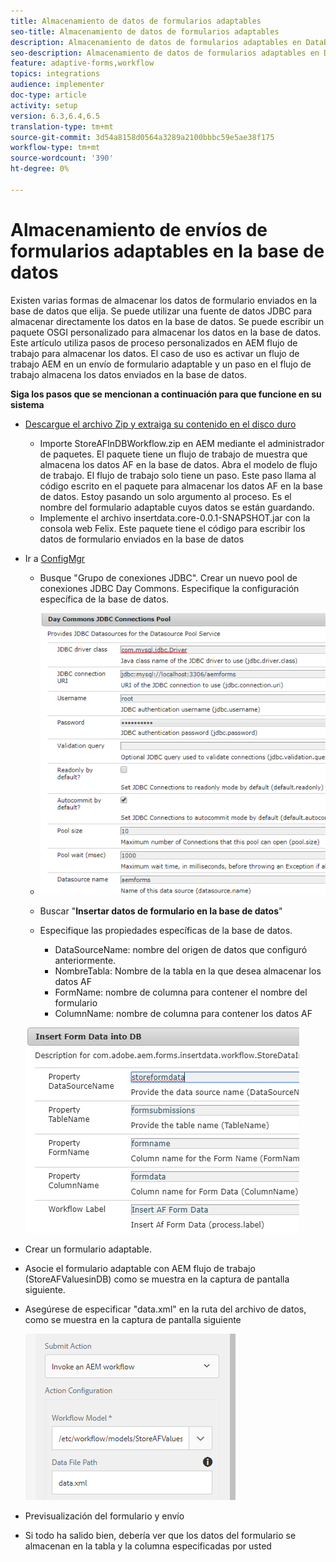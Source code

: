 ```yaml
---
title: Almacenamiento de datos de formularios adaptables
seo-title: Almacenamiento de datos de formularios adaptables
description: Almacenamiento de datos de formularios adaptables en DataBase como parte del flujo de trabajo AEM
seo-description: Almacenamiento de datos de formularios adaptables en DataBase como parte del flujo de trabajo AEM
feature: adaptive-forms,workflow
topics: integrations
audience: implementer
doc-type: article
activity: setup
version: 6.3,6.4,6.5
translation-type: tm+mt
source-git-commit: 3d54a8158d0564a3289a2100bbbc59e5ae38f175
workflow-type: tm+mt
source-wordcount: '390'
ht-degree: 0%

---
```



# Almacenamiento de envíos de formularios adaptables en la base de datos

Existen varias formas de almacenar los datos de formulario enviados en la base de datos que elija. Se puede utilizar una fuente de datos JDBC para almacenar directamente los datos en la base de datos. Se puede escribir un paquete OSGI personalizado para almacenar los datos en la base de datos. Este artículo utiliza pasos de proceso personalizados en AEM flujo de trabajo para almacenar los datos.
El caso de uso es activar un flujo de trabajo AEM en un envío de formulario adaptable y un paso en el flujo de trabajo almacena los datos enviados en la base de datos.

**Siga los pasos que se mencionan a continuación para que funcione en su sistema**

* [Descargue el archivo Zip y extraiga su contenido en el disco duro](assets/storeafdataindb.zip)

   * Importe StoreAFInDBWorkflow.zip en AEM mediante el administrador de paquetes. El paquete tiene un flujo de trabajo de muestra que almacena los datos AF en la base de datos. Abra el modelo de flujo de trabajo. El flujo de trabajo solo tiene un paso. Este paso llama al código escrito en el paquete para almacenar los datos AF en la base de datos. Estoy pasando un solo argumento al proceso. Es el nombre del formulario adaptable cuyos datos se están guardando.
   * Implemente el archivo insertdata.core-0.0.1-SNAPSHOT.jar con la consola web Felix. Este paquete tiene el código para escribir los datos de formulario enviados en la base de datos

* Ir a [ConfigMgr](http://localhost:4502/system/console/configMgr)

   * Busque &quot;Grupo de conexiones JDBC&quot;. Crear un nuevo pool de conexiones JDBC Day Commons. Especifique la configuración específica de la base de datos.

   * ![grupo de conexiones jdbc](assets/jdbc-connection-pool.png)
   * Buscar &quot;**Insertar datos de formulario en la base de datos**&quot;
   * Especifique las propiedades específicas de la base de datos.
      * DataSourceName: nombre del origen de datos que configuró anteriormente.
      * NombreTabla: Nombre de la tabla en la que desea almacenar los datos AF
      * FormName: nombre de columna para contener el nombre del formulario
      * ColumnName: nombre de columna para contener los datos AF

   ![insertdata](assets/insertdata.PNG)

* Crear un formulario adaptable.

* Asocie el formulario adaptable con AEM flujo de trabajo (StoreAFValuesinDB) como se muestra en la captura de pantalla siguiente.

* Asegúrese de especificar &quot;data.xml&quot; en la ruta del archivo de datos, como se muestra en la captura de pantalla siguiente

   ![envío](assets/submissionafforms.png)

* Previsualización del formulario y envío

* Si todo ha salido bien, debería ver que los datos del formulario se almacenan en la tabla y la columna especificadas por usted



